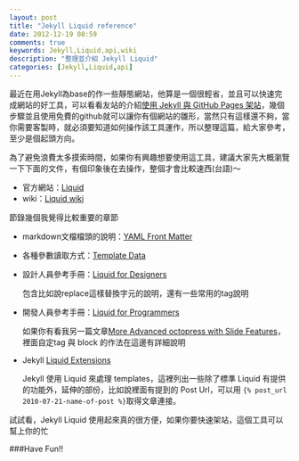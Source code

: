 ```yaml
---
layout: post
title: "Jekyll Liquid reference"
date: 2012-12-19 08:59
comments: true
keywords: Jekyll,Liquid,api,wiki
description: "整理並介紹 Jekyll Liquid"
categories: [Jekyll,Liquid,api]
---
```


最近在用Jekyll為base的作一些靜態網站，他算是一個很輕省，並且可以快速完成網站的好工具，可以看看友站的介紹[使用 Jekyll 與 GitHub Pages 架站](http://blog.lyhdev.com/2012/02/jekyll-github-pages.html)，幾個步驟並且使用免費的github就可以讓你有個網站的雛形，當然只有這樣還不夠，當你需要客製時，就必須要知道如何操作該工具運作，所以整理這篇，給大家參考，至少是個起頭方向。

為了避免浪費太多摸索時間，如果你有興趣想要使用這工具，建議大家先大概瀏覽一下下面的文件，有個印象後在去操作，整個才會比較速西(台語)～


* 官方網站：[Liquid](http://liquidmarkup.org/)
* wiki：[Liquid wiki](https://github.com/mojombo/jekyll/wiki)
	

節錄幾個我覺得比較重要的章節

* markdown文檔檔頭的說明：[YAML Front Matter](https://github.com/mojombo/jekyll/wiki/YAML-Front-Matter)
* 各種參數讀取方式：[Template Data](https://github.com/mojombo/jekyll/wiki/Template-Data)
* 設計人員參考手冊：[Liquid for Designers](https://github.com/shopify/liquid/wiki/liquid-for-designers)

	包含比如說replace這樣替換字元的說明，還有一些常用的tag說明
* 開發人員參考手冊：[Liquid for Programmers](https://github.com/Shopify/liquid/wiki/Liquid-for-Programmers)
	
	如果你有看我另一篇文章[More Advanced octopress with Slide Features](http://smlsun.com/blog/2012/11/29/octopress-slide-advanced-More/)，裡面自定tag 與 block 的作法在這邊有詳細說明
* Jekyll [Liquid Extensions](https://github.com/mojombo/jekyll/wiki/liquid-extensions)
	
	Jekyll 使用 Liquid 來處理 templates，這裡列出一些除了標準 Liquid 有提供的功能外，延伸的部份，比如說裡面有提到的 Post Url，可以用 ``{% post_url 2010-07-21-name-of-post %}``取得文章連接。
	
	
試試看，Jekyll Liquid 使用起來真的很方便，如果你要快速架站，這個工具可以幫上你的忙

###Have Fun!!
	
